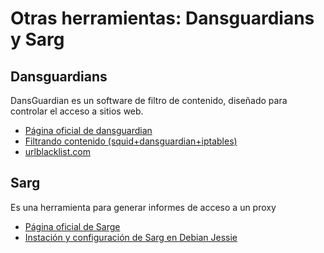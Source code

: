 # Otras herramientas: Dansguardians y Sarg

## Dansguardians

DansGuardian es un software de filtro de contenido, diseñado para controlar el acceso a sitios web.

* [Página oficial de dansguardian](http://dansguardian.org/)
* [Filtrando contenido (squid+dansguardian+iptables)](http://recursostic.educacion.es/observatorio/web/en/software/software-general/524-dansguardian-filtro-de-contenidos)
* [urlblacklist.com](http://urlblacklist.com/)

## Sarg

Es una herramienta para generar informes de acceso a un proxy

* [Página oficial de Sarge](https://sourceforge.net/projects/sarg/)
* [Instación y configuración de Sarg en Debian Jessie](https://www.server-world.info/en/note?os=Debian_8&p=squid&f=9)
